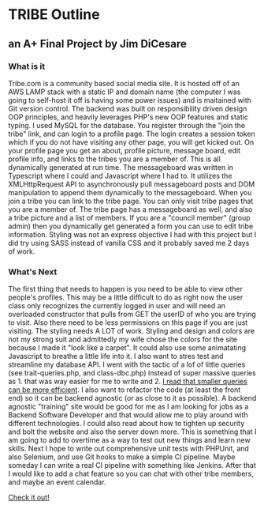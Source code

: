 # TRIBE Outline
## an A+ Final Project by Jim DiCesare

### What is it
Tribe.com is a community based social media site. It is hosted off of an AWS LAMP stack with a static IP and domain name (the computer I was going to self-host it off is having some power issues) and is maitained with Git version control. The backend was built on responsibility driven design OOP principles, and heavily leverages PHP's new OOP features and static typing. I used MySQL for the database. You register through the "join the tribe" link, and can login to a profile page. The login creates a session token which if you do not have visiting any other page, you will get kicked out. On your profile page you get an about, profile picture, message board, edit profile info, and links to the tribes you are a member of. This is all dynamically generated at run time. The messageboard was written in Typescript where I could and Javascript where I had to. It utilizes the XMLHttpRequest API to asynchronously pull messageboard posts and DOM manipulation to append them dynamically to the messageboard. When you join a tribe you can link to the tribe page. You can only visit tribe pages that you are a member of. The tribe page has a messageboard as well, and also a tribe picture and a list of members. If you are a "council member" (group admin) then you dynamically get generated a form you can use to edit tribe information. Styling was not an express objective I had with this project but I did try using SASS instead of vanilla CSS and it probably saved me 2 days of work. 


### What's Next
The first thing that needs to happen is you need to be able to view other people's profiles. This may be a little difficult to do as right now the user class only recognizes the currently logged in user and will need an overloaded constructor that pulls from GET the userID of who you are trying to visit. Also there need to be less permissions on this page if you are just visiting. The styling needs A LOT of work. Styling and design and colors are not my strong suit and admittedly my wife chose the colors for the site because I made it "look like a carpet". It could also use some animatating Javascript to breathe a little life into it. I also want to stres test and streamline my database API. I went with the tactic of a lof of little queries (see trait-queries.php, and class-dbc.php) instead of super massive queries as 1. that was way easier for me to write and 2. [I read that smaller queries can be more efficient](https://dba.stackexchange.com/questions/76973/what-is-faster-one-big-query-or-many-small-queries). I also want to refactor the code (at least the front end) so it can be backend agnostic (or as close to it as possible). A backend agnostic "training" site would be good for me as I am looking for jobs as a Backend Software Developer and that would allow me to play around with different technologies. I could also read about how to tighten up security and bolt the website and also the server down more. This is something that I am going to add to overtime as a way to test out new things and learn new skills. Next I hope to write out comprehensive unit tests with PHPUnit, and also Selenium, and use Git hooks to make a simple CI pipeline. Maybe someday I can write a real CI pipeline with something like Jenkins. After that I would like to add a chat feature so you can chat with other tribe members, and maybe an event calendar.

[Check it out!](https://dic3jam.com/tribe/src/login.php)
